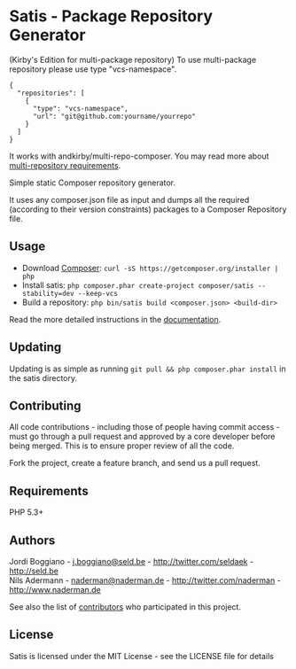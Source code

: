 Satis - Package Repository Generator
====================================
(Kirby's Edition for multi-package repository)
To use multi-package repository please use type "vcs-namespace".
```
{
  "repositories": [
    {
      "type": "vcs-namespace",
      "url": "git@github.com:yourname/yourrepo"
    }
  ]
}
```
It works with andkirby/multi-repo-composer. You may read more about [multi-repository requirements](https://github.com/andkirby/multi-repo-composer).

Simple static Composer repository generator.

It uses any composer.json file as input and dumps all the required (according
to their version constraints) packages to a Composer Repository file.

Usage
-----

- Download [Composer](https://getcomposer.org/download/): `curl -sS https://getcomposer.org/installer | php`
- Install satis: `php composer.phar create-project composer/satis --stability=dev --keep-vcs`
- Build a repository: `php bin/satis build <composer.json> <build-dir>`

Read the more detailed instructions in the 
[documentation](http://getcomposer.org/doc/articles/handling-private-packages-with-satis.md).

Updating
--------

Updating is as simple as running `git pull && php composer.phar install` in the satis directory.

Contributing
------------

All code contributions - including those of people having commit access -
must go through a pull request and approved by a core developer before being
merged. This is to ensure proper review of all the code.

Fork the project, create a feature branch, and send us a pull request.

Requirements
------------

PHP 5.3+

Authors
-------

Jordi Boggiano - <j.boggiano@seld.be> - <http://twitter.com/seldaek> - <http://seld.be><br />
Nils Adermann - <naderman@naderman.de> - <http://twitter.com/naderman> - <http://www.naderman.de><br />

See also the list of [contributors](https://github.com/composer/satis/contributors) who participated in this project.

License
-------

Satis is licensed under the MIT License - see the LICENSE file for details
